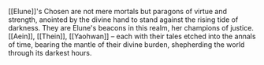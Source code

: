 [[Elune]]'s Chosen are not mere mortals but paragons of virtue and strength, anointed by the divine hand to stand against the rising tide of darkness. They are Elune's beacons in this realm, her champions of justice. [[Aein]], [[Thein]], [[Yaohwan]] – each with their tales etched into the annals of time, bearing the mantle of their divine burden, shepherding the world through its darkest hours.